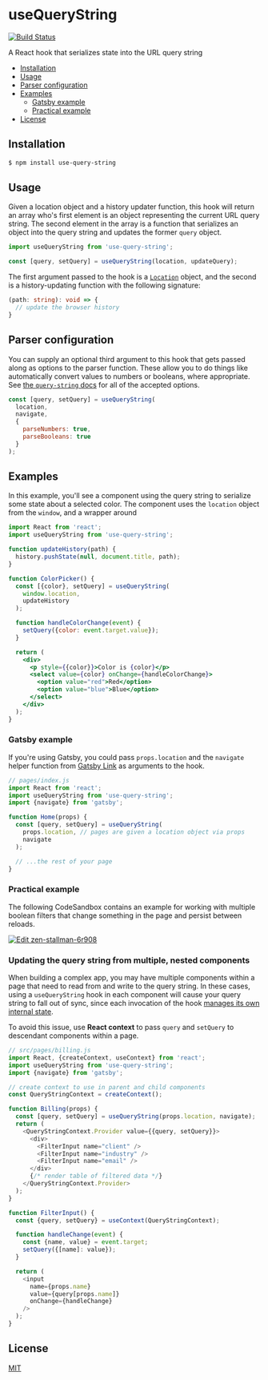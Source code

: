 # useQueryString

[![Build Status](https://github.com/trevorblades/use-query-string/workflows/Node%20CI/badge.svg)](https://github.com/trevorblades/use-query-string/actions)

A React hook that serializes state into the URL query string

- [Installation](#installation)
- [Usage](#usage)
- [Parser configuration](#parser-configuration)
- [Examples](#examples)
  - [Gatsby example](#gatsby-example)
  - [Practical example](#practical-example)
- [License](#license)

## Installation

```bash
$ npm install use-query-string
```

## Usage

Given a location object and a history updater function, this hook will return an array who's first element is an object representing the current URL query string. The second element in the array is a function that serializes an object into the query string and updates the former `query` object.

```js
import useQueryString from 'use-query-string';

const [query, setQuery] = useQueryString(location, updateQuery);
```

The first argument passed to the hook is a [`Location`](https://developer.mozilla.org/en-US/docs/Web/API/Location) object, and the second is a history-updating function with the following signature:

```ts
(path: string): void => {
  // update the browser history
}
```

## Parser configuration

You can supply an optional third argument to this hook that gets passed along as options to the parser function. These allow you to do things like automatically convert values to numbers or booleans, where appropriate. See [the `query-string` docs](https://github.com/sindresorhus/query-string#parsestring-options) for all of the accepted options.

```js
const [query, setQuery] = useQueryString(
  location,
  navigate,
  {
    parseNumbers: true,
    parseBooleans: true
  }
);
```

## Examples

In this example, you'll see a component using the query string to serialize some state about a selected color. The component uses the `location` object from the `window`, and a wrapper around 

```jsx
import React from 'react';
import useQueryString from 'use-query-string';

function updateHistory(path) {
  history.pushState(null, document.title, path);
}

function ColorPicker() {
  const [{color}, setQuery] = useQueryString(
    window.location,
    updateHistory
  );

  function handleColorChange(event) {
    setQuery({color: event.target.value});
  }

  return (
    <div>
      <p style={{color}}>Color is {color}</p>
      <select value={color} onChange={handleColorChange}>
        <option value="red">Red</option>
        <option value="blue">Blue</option>
      </select>
    </div>
  );
}
```

### Gatsby example

If you're using Gatsby, you could pass `props.location` and the `navigate` helper function from [Gatsby Link](https://www.gatsbyjs.org/docs/gatsby-link/) as arguments to the hook.

```js
// pages/index.js
import React from 'react';
import useQueryString from 'use-query-string';
import {navigate} from 'gatsby';

function Home(props) {
  const [query, setQuery] = useQueryString(
    props.location, // pages are given a location object via props
    navigate
  );

  // ...the rest of your page
}
```

### Practical example

The following CodeSandbox contains an example for working with multiple boolean filters that change something in the page and persist between reloads.

[![Edit zen-stallman-6r908](https://codesandbox.io/static/img/play-codesandbox.svg)](https://codesandbox.io/s/zen-stallman-6r908?fontsize=14&hidenavigation=1&theme=dark)

### Updating the query string from multiple, nested components

When building a complex app, you may have multiple components within a page that need to read from and write to the query string. In these cases, using a `useQueryString` hook in each component will cause your query string to fall out of sync, since each invocation of the hook [manages its own internal state](./src/index.ts#L14).

To avoid this issue, use **React context** to pass `query` and `setQuery` to descendant components within a page.

```js
// src/pages/billing.js
import React, {createContext, useContext} from 'react';
import useQueryString from 'use-query-string';
import {navigate} from 'gatsby';

// create context to use in parent and child components
const QueryStringContext = createContext();

function Billing(props) {
  const [query, setQuery] = useQueryString(props.location, navigate);
  return (
    <QueryStringContext.Provider value={{query, setQuery}}>
      <div>
        <FilterInput name="client" />
        <FilterInput name="industry" />
        <FilterInput name="email" />
      </div>
      {/* render table of filtered data */}
    </QueryStringContext.Provider>
  );
}

function FilterInput() {
  const {query, setQuery} = useContext(QueryStringContext);

  function handleChange(event) {
    const {name, value} = event.target;
    setQuery({[name]: value});
  }

  return (
    <input
      name={props.name}
      value={query[props.name]}
      onChange={handleChange}
    />
  );
}
```

## License

[MIT](./LICENSE)
